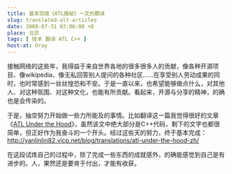 ```yaml
---
title: 基本完成《ATL揭秘》一文的翻译
slug: translated-alt-articles
date: 2009-07-31 03:06:00 +8
place: 北京
tags: [ 技术 翻译 ATL C++ ]
host-at: Oray
---
```

接触网络的这些年，我得益于来自世界各地的很多很多人的贡献，像各种开源项目、像wikipedia、像无私回答别人提问的各种社区……在享受别人劳动成果的同时，也时常感到一丝丝惶恐和不安。于是一直以来，也希望能够做点什么，对其他人、对这种氛围、对这种文化，也能有所贡献。看起来，开源与分享的精神，的确也是会传染的。

于是，抽空努力开始做一些力所能及的事情。比如翻译这一篇我觉得很好的文章《[ATL Under the Hood]》，虽然该文中绝大部分是C++代码，剩下的文字也都很简单，但正好作为我奋斗的一个开头。经过这些天的努力，终于基本完成：<http://yanlinlin82.vicp.net/blog/translations/atl-under-the-hood-zh/>

在这段试炼自己的过程中，除了完成一些东西的成就感外，的确能感觉到自己是有进步的。人，果然还是要肯于付出，才能有收获。

[ATL Under the Hood]: http://www.codeproject.com/KB/atl/atl_underthehood_.aspx
